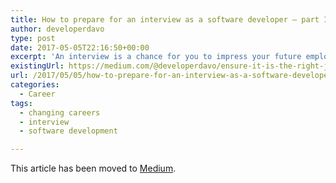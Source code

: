 ```yaml
---
title: How to prepare for an interview as a software developer – part II
author: developerdavo
type: post
date: 2017-05-05T22:16:50+00:00
excerpt: 'An interview is a chance for you to impress your future employers as a software developer but it is also a chance for them to impress you. '
existingUrl: https://medium.com/@developerdavo/ensure-it-is-the-right-job-for-you-by-asking-these-questions-e68dcf3d1bd4
url: /2017/05/05/how-to-prepare-for-an-interview-as-a-software-developer-part-ii/
categories:
  - Career
tags:
  - changing careers
  - interview
  - software development

---
```

This article has been moved to [Medium](https://medium.com/@developerdavo/ensure-it-is-the-right-job-for-you-by-asking-these-questions-e68dcf3d1bd4).
